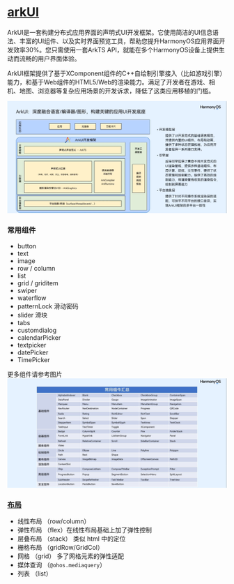 # [arkUI](https://developer.huawei.com/consumer/cn/doc/harmonyos-guides-V5/arkui-overview-V5) 


ArkUI是一套构建分布式应用界面的声明式UI开发框架。它使用简洁的UI信息语法、丰富的UI组件、以及实时界面预览工具，帮助您提升HarmonyOS应用界面开发效率30%。您只需使用一套ArkTS API，就能在多个HarmonyOS设备上提供生动而流畅的用户界面体验。


ArkUI框架提供了基于XComponent组件的C++自绘制引擎接入（比如游戏引擎）能力，和基于Web组件的HTML5/Web的渲染能力。满足了开发者在游戏、相机、地图、浏览器等复杂应用场景的开发诉求，降低了这类应用移植的门槛。

![arkui](../imgs/arkui_framework.png)

### 常用组件

- button
- text
- image
- row / column
- list
- grid / griditem
- swiper
- waterflow
- patternLock 滑动密码
- slider 滑块
- tabs
- customdialog
- calendarPicker
- textpicker
- datePicker
- TimePicker 

更多组件请参考图片 ![arkui components](../imgs/arkUI_components.png)


### [布局](https://developer.huawei.com/consumer/cn/doc/harmonyos-guides-V5/arkts-layout-development-overview-V5)

- 线性布局 （row/column）
- 弹性布局 （flex）在线性布局基础上加了弹性控制
- 层叠布局 （stack） 类似 html 中的定位
- 栅格布局 （gridRow/GridCol）
- 网格 （grid） 多了网格元素的弹性适配
- 媒体查询 （`@ohos.mediaquery`）
- 列表 （list）

